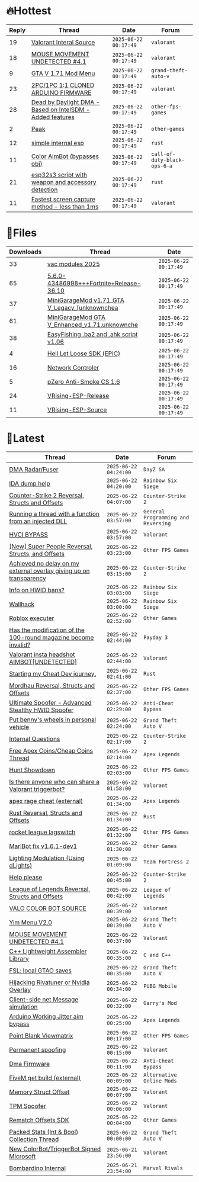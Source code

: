 # 🔥Hottest
|Reply|Thread|Date|Forum|
|-----|------|----|-----|
|19|[Valorant Interal Source](https://%75%6E%6B%6E%6F%77%6E%63%68%65%61%74%73.%6D%65/%66%6F%72%75%6D/valorant/705075-valorant-interal-source.html)|`2025-06-22 00:17:49`|`valorant`|
|18|[MOUSE MOVEMENT UNDETECTED &#35;4&#46;1](https://%75%6E%6B%6E%6F%77%6E%63%68%65%61%74%73.%6D%65/%66%6F%72%75%6D/valorant/705139-mouse-movement-undetected-4-1-a.html)|`2025-06-22 00:17:49`|`valorant`|
|9|[GTA V 1&#46;71 Mod Menu](https://%75%6E%6B%6E%6F%77%6E%63%68%65%61%74%73.%6D%65/%66%6F%72%75%6D/grand-theft-auto-v/705404-gta-1-71-mod-menu.html)|`2025-06-22 00:17:49`|`grand-theft-auto-v`|
|23|[2PC/1PC 1:1 CLONED ARDUINO FIRMWARE](https://%75%6E%6B%6E%6F%77%6E%63%68%65%61%74%73.%6D%65/%66%6F%72%75%6D/valorant/705025-2pc-1pc-1-1-cloned-arduino-firmware.html)|`2025-06-22 00:17:49`|`valorant`|
|28|[Dead by Daylight DMA &#45; Based on IntelSDM &#45; Added features](https://%75%6E%6B%6E%6F%77%6E%63%68%65%61%74%73.%6D%65/%66%6F%72%75%6D/other-fps-games/704981-dead-daylight-dma-based-intelsdm-added-features.html)|`2025-06-22 00:17:49`|`other-fps-games`|
|2|[Peak](https://%75%6E%6B%6E%6F%77%6E%63%68%65%61%74%73.%6D%65/%66%6F%72%75%6D/other-games/705321-peak.html)|`2025-06-22 00:17:49`|`other-games`|
|12|[simple internal esp](https://%75%6E%6B%6E%6F%77%6E%63%68%65%61%74%73.%6D%65/%66%6F%72%75%6D/rust/705167-simple-internal-esp.html)|`2025-06-22 00:17:49`|`rust`|
|11|[Color AimBot &#40;bypasses obj&#41;](https://%75%6E%6B%6E%6F%77%6E%63%68%65%61%74%73.%6D%65/%66%6F%72%75%6D/call-of-duty-black-ops-6-a/705015-color-aimbot-bypasses-obj.html)|`2025-06-22 00:17:49`|`call-of-duty-black-ops-6-a`|
|21|[esp32s3 script with weapon and accessory detection](https://%75%6E%6B%6E%6F%77%6E%63%68%65%61%74%73.%6D%65/%66%6F%72%75%6D/rust/705105-esp32s3-script-weapon-accessory-detection.html)|`2025-06-22 00:17:49`|`rust`|
|11|[Fastest screen capture method &#45; less than 1ms](https://%75%6E%6B%6E%6F%77%6E%63%68%65%61%74%73.%6D%65/%66%6F%72%75%6D/valorant/705058-fastest-screen-capture-method-1ms.html)|`2025-06-22 00:17:49`|`valorant`|
# 📄Files
|Downloads|Thread|Date|
|---------|------|----|
|33|[vac modules 2025](https://%75%6E%6B%6E%6F%77%6E%63%68%65%61%74%73.%6D%65/%66%6F%72%75%6D/downloads.php?do=file&id=50162)|`2025-06-22 00:17:49`|
|65|[5&#46;6&#46;0&#45;43486998&#43;&#43;&#43;Fortnite&#43;Release&#45;36&#46;10](https://%75%6E%6B%6E%6F%77%6E%63%68%65%61%74%73.%6D%65/%66%6F%72%75%6D/downloads.php?do=file&id=50145)|`2025-06-22 00:17:49`|
|37|[MiniGarageMod v1&#46;71&#95;GTA V&#95;Legacy&#95;&#91;unknownchea](https://%75%6E%6B%6E%6F%77%6E%63%68%65%61%74%73.%6D%65/%66%6F%72%75%6D/downloads.php?do=file&id=50142)|`2025-06-22 00:17:49`|
|61|[MiniGarageMod GTA V&#95;Enhanced&#95;v1&#46;71&#46;unknownche](https://%75%6E%6B%6E%6F%77%6E%63%68%65%61%74%73.%6D%65/%66%6F%72%75%6D/downloads.php?do=file&id=50141)|`2025-06-22 00:17:49`|
|38|[EasyFishing &#46;ba2 and &#46;ahk script v1&#46;06](https://%75%6E%6B%6E%6F%77%6E%63%68%65%61%74%73.%6D%65/%66%6F%72%75%6D/downloads.php?do=file&id=50140)|`2025-06-22 00:17:49`|
|4|[Hell Let Loose SDK &#40;EPIC&#41;](https://%75%6E%6B%6E%6F%77%6E%63%68%65%61%74%73.%6D%65/%66%6F%72%75%6D/downloads.php?do=file&id=50139)|`2025-06-22 00:17:49`|
|16|[Network Controler](https://%75%6E%6B%6E%6F%77%6E%63%68%65%61%74%73.%6D%65/%66%6F%72%75%6D/downloads.php?do=file&id=50138)|`2025-06-22 00:17:49`|
|5|[pZero Anti&#45;Smoke CS 1&#46;6](https://%75%6E%6B%6E%6F%77%6E%63%68%65%61%74%73.%6D%65/%66%6F%72%75%6D/downloads.php?do=file&id=50137)|`2025-06-22 00:17:49`|
|24|[VRising&#45;ESP&#45;Release](https://%75%6E%6B%6E%6F%77%6E%63%68%65%61%74%73.%6D%65/%66%6F%72%75%6D/downloads.php?do=file&id=50136)|`2025-06-22 00:17:49`|
|11|[VRising&#45;ESP&#45;Source](https://%75%6E%6B%6E%6F%77%6E%63%68%65%61%74%73.%6D%65/%66%6F%72%75%6D/downloads.php?do=file&id=50135)|`2025-06-22 00:17:49`|
# 💬Latest
|Thread|Date|Forum|
|------|----|-----|
|[DMA Radar/Fuser](https://%75%6E%6B%6E%6F%77%6E%63%68%65%61%74%73.%6D%65/%66%6F%72%75%6D/dayz-sa/697254-dma-radar-fuser.html)|`2025-06-22 04:24:00`|`DayZ SA`|
|[IDA dump help](https://%75%6E%6B%6E%6F%77%6E%63%68%65%61%74%73.%6D%65/%66%6F%72%75%6D/rainbow-six-siege/705761-ida-dump-help.html)|`2025-06-22 04:20:00`|`Rainbow Six Siege`|
|[Counter&#45;Strike 2 Reversal, Structs and Offsets](https://%75%6E%6B%6E%6F%77%6E%63%68%65%61%74%73.%6D%65/%66%6F%72%75%6D/counter-strike-2-a/576077-counter-strike-2-reversal-structs-offsets.html)|`2025-06-22 04:07:00`|`Counter-Strike 2`|
|[Running a thread with a function from an injected DLL](https://%75%6E%6B%6E%6F%77%6E%63%68%65%61%74%73.%6D%65/%66%6F%72%75%6D/general-programming-and-reversing/705714-running-thread-function-injected-dll.html)|`2025-06-22 03:57:00`|`General Programming and Reversing`|
|[HVCI BYPASS](https://%75%6E%6B%6E%6F%77%6E%63%68%65%61%74%73.%6D%65/%66%6F%72%75%6D/valorant/705950-hvci-bypass.html)|`2025-06-22 03:57:00`|`Valorant`|
|[&#91;New&#93; Super People Reversal, Structs, and Offsets](https://%75%6E%6B%6E%6F%77%6E%63%68%65%61%74%73.%6D%65/%66%6F%72%75%6D/other-fps-games/705622-super-people-reversal-structs-offsets.html)|`2025-06-22 03:23:00`|`Other FPS Games`|
|[Achieved no delay on my external overlay giving up on transparency](https://%75%6E%6B%6E%6F%77%6E%63%68%65%61%74%73.%6D%65/%66%6F%72%75%6D/counter-strike-2-a/702567-achieved-delay-external-overlay-giving-transparency.html)|`2025-06-22 03:15:00`|`Counter-Strike 2`|
|[Info on HWID bans?](https://%75%6E%6B%6E%6F%77%6E%63%68%65%61%74%73.%6D%65/%66%6F%72%75%6D/rainbow-six-siege/705372-info-hwid-bans.html)|`2025-06-22 03:03:00`|`Rainbow Six Siege`|
|[Wallhack](https://%75%6E%6B%6E%6F%77%6E%63%68%65%61%74%73.%6D%65/%66%6F%72%75%6D/rainbow-six-siege/705588-wallhack.html)|`2025-06-22 03:00:00`|`Rainbow Six Siege`|
|[Roblox executer](https://%75%6E%6B%6E%6F%77%6E%63%68%65%61%74%73.%6D%65/%66%6F%72%75%6D/other-games/705413-roblox-executer.html)|`2025-06-22 02:52:00`|`Other Games`|
|[Has the modification of the 100&#45;round magazine become invalid?](https://%75%6E%6B%6E%6F%77%6E%63%68%65%61%74%73.%6D%65/%66%6F%72%75%6D/payday-3-a/705732-modification-100-round-magazine-invalid.html)|`2025-06-22 02:44:00`|`Payday 3`|
|[Valorant insta headshot AIMBOT&#91;UNDETECTED&#93;](https://%75%6E%6B%6E%6F%77%6E%63%68%65%61%74%73.%6D%65/%66%6F%72%75%6D/valorant/688675-valorant-insta-headshot-aimbot-undetected.html)|`2025-06-22 02:44:00`|`Valorant`|
|[Starting my Cheat Dev journey&#46;](https://%75%6E%6B%6E%6F%77%6E%63%68%65%61%74%73.%6D%65/%66%6F%72%75%6D/rust/701089-starting-cheat-dev-journey.html)|`2025-06-22 02:41:00`|`Rust`|
|[Mordhau Reversal, Structs and Offsets](https://%75%6E%6B%6E%6F%77%6E%63%68%65%61%74%73.%6D%65/%66%6F%72%75%6D/other-fps-games/334741-mordhau-reversal-structs-offsets.html)|`2025-06-22 02:37:00`|`Other FPS Games`|
|[Ultimate Spoofer &#45; Advanced Stealthy HWID Spoofer](https://%75%6E%6B%6E%6F%77%6E%63%68%65%61%74%73.%6D%65/%66%6F%72%75%6D/anti-cheat-bypass/700067-ultimate-spoofer-advanced-stealthy-hwid-spoofer.html)|`2025-06-22 02:29:00`|`Anti-Cheat Bypass`|
|[Put benny's wheels in personal vehicle](https://%75%6E%6B%6E%6F%77%6E%63%68%65%61%74%73.%6D%65/%66%6F%72%75%6D/grand-theft-auto-v/376369-bennys-wheels-personal-vehicle.html)|`2025-06-22 02:24:00`|`Grand Theft Auto V`|
|[Internal Questions](https://%75%6E%6B%6E%6F%77%6E%63%68%65%61%74%73.%6D%65/%66%6F%72%75%6D/counter-strike-2-a/705946-internal-questions.html)|`2025-06-22 02:17:00`|`Counter-Strike 2`|
|[Free Apex Coins/Cheap Coins Thread](https://%75%6E%6B%6E%6F%77%6E%63%68%65%61%74%73.%6D%65/%66%6F%72%75%6D/apex-legends/693249-free-apex-coins-cheap-coins-thread.html)|`2025-06-22 02:14:00`|`Apex Legends`|
|[Hunt Showdown](https://%75%6E%6B%6E%6F%77%6E%63%68%65%61%74%73.%6D%65/%66%6F%72%75%6D/other-fps-games/350352-hunt-showdown.html)|`2025-06-22 02:03:00`|`Other FPS Games`|
|[Is there anyone who can share a Valorant triggerbot?](https://%75%6E%6B%6E%6F%77%6E%63%68%65%61%74%73.%6D%65/%66%6F%72%75%6D/valorant/705945-share-valorant-triggerbot.html)|`2025-06-22 01:58:00`|`Valorant`|
|[apex rage cheat &#40;external&#41;](https://%75%6E%6B%6E%6F%77%6E%63%68%65%61%74%73.%6D%65/%66%6F%72%75%6D/apex-legends/705590-apex-rage-cheat-external.html)|`2025-06-22 01:34:00`|`Apex Legends`|
|[Rust Reversal, Structs and Offsets](https://%75%6E%6B%6E%6F%77%6E%63%68%65%61%74%73.%6D%65/%66%6F%72%75%6D/rust/164256-rust-reversal-structs-offsets.html)|`2025-06-22 01:34:00`|`Rust`|
|[rocket league lagswitch](https://%75%6E%6B%6E%6F%77%6E%63%68%65%61%74%73.%6D%65/%66%6F%72%75%6D/other-fps-games/705417-rocket-league-lagswitch.html)|`2025-06-22 01:32:00`|`Other FPS Games`|
|[MarlBot fix v1&#46;6&#46;1&#45;dev1](https://%75%6E%6B%6E%6F%77%6E%63%68%65%61%74%73.%6D%65/%66%6F%72%75%6D/other-games/680404-marlbot-fix-v1-6-1-dev1.html)|`2025-06-22 01:30:00`|`Other Games`|
|[Lighting Modulation &#40;Using dLights&#41;](https://%75%6E%6B%6E%6F%77%6E%63%68%65%61%74%73.%6D%65/%66%6F%72%75%6D/team-fortress-2-a/705878-lighting-modulation-using-dlights.html)|`2025-06-22 01:09:00`|`Team Fortress 2`|
|[Help please](https://%75%6E%6B%6E%6F%77%6E%63%68%65%61%74%73.%6D%65/%66%6F%72%75%6D/counter-strike-2-a/705731-help-please.html)|`2025-06-22 00:45:00`|`Counter-Strike 2`|
|[League of Legends Reversal, Structs and Offsets](https://%75%6E%6B%6E%6F%77%6E%63%68%65%61%74%73.%6D%65/%66%6F%72%75%6D/league-of-legends/310587-league-legends-reversal-structs-offsets.html)|`2025-06-22 00:42:00`|`League of Legends`|
|[VALO COLOR BOT SOURCE](https://%75%6E%6B%6E%6F%77%6E%63%68%65%61%74%73.%6D%65/%66%6F%72%75%6D/valorant/633956-valo-color-bot-source.html)|`2025-06-22 00:39:00`|`Valorant`|
|[Yim Menu V2&#46;0](https://%75%6E%6B%6E%6F%77%6E%63%68%65%61%74%73.%6D%65/%66%6F%72%75%6D/grand-theft-auto-v/693751-yim-menu-v2-0-a.html)|`2025-06-22 00:39:00`|`Grand Theft Auto V`|
|[MOUSE MOVEMENT UNDETECTED &#35;4&#46;1](https://%75%6E%6B%6E%6F%77%6E%63%68%65%61%74%73.%6D%65/%66%6F%72%75%6D/valorant/705139-mouse-movement-undetected-4-1-a.html)|`2025-06-22 00:37:00`|`Valorant`|
|[C&#43;&#43; Lightweight Assembler Library](https://%75%6E%6B%6E%6F%77%6E%63%68%65%61%74%73.%6D%65/%66%6F%72%75%6D/c-and-c-/704958-lightweight-assembler-library.html)|`2025-06-22 00:35:00`|`C and C++`|
|[FSL: local GTAO saves](https://%75%6E%6B%6E%6F%77%6E%63%68%65%61%74%73.%6D%65/%66%6F%72%75%6D/grand-theft-auto-v/616977-fsl-local-gtao-saves.html)|`2025-06-22 00:35:00`|`Grand Theft Auto V`|
|[Hijacking Rivatuner or Nvidia Overlay](https://%75%6E%6B%6E%6F%77%6E%63%68%65%61%74%73.%6D%65/%66%6F%72%75%6D/pubg-mobile/701387-hijacking-rivatuner-nvidia-overlay.html)|`2025-06-22 00:34:00`|`PUBG Mobile`|
|[Client&#45;side net Message simulation](https://%75%6E%6B%6E%6F%77%6E%63%68%65%61%74%73.%6D%65/%66%6F%72%75%6D/garry-s-mod/705733-client-net-message-simulation.html)|`2025-06-22 00:32:00`|`Garry's Mod`|
|[Arduino Working Jitter aim bypass](https://%75%6E%6B%6E%6F%77%6E%63%68%65%61%74%73.%6D%65/%66%6F%72%75%6D/apex-legends/703532-arduino-jitter-aim-bypass.html)|`2025-06-22 00:25:00`|`Apex Legends`|
|[Point Blank Viewmatrix](https://%75%6E%6B%6E%6F%77%6E%63%68%65%61%74%73.%6D%65/%66%6F%72%75%6D/other-fps-games/705418-blank-viewmatrix.html)|`2025-06-22 00:17:00`|`Other FPS Games`|
|[Permanent spoofing](https://%75%6E%6B%6E%6F%77%6E%63%68%65%61%74%73.%6D%65/%66%6F%72%75%6D/valorant/705936-permanent-spoofing.html)|`2025-06-22 00:15:00`|`Valorant`|
|[Dma Firmware](https://%75%6E%6B%6E%6F%77%6E%63%68%65%61%74%73.%6D%65/%66%6F%72%75%6D/anti-cheat-bypass/704447-dma-firmware.html)|`2025-06-22 00:11:00`|`Anti-Cheat Bypass`|
|[FiveM get build &#40;external&#41;](https://%75%6E%6B%6E%6F%77%6E%63%68%65%61%74%73.%6D%65/%66%6F%72%75%6D/alternative-online-mods/705935-fivem-build-external.html)|`2025-06-22 00:09:00`|`Alternative Online Mods`|
|[Memory Struct Offset](https://%75%6E%6B%6E%6F%77%6E%63%68%65%61%74%73.%6D%65/%66%6F%72%75%6D/valorant/703073-memory-struct-offset.html)|`2025-06-22 00:07:00`|`Valorant`|
|[TPM Spoofer](https://%75%6E%6B%6E%6F%77%6E%63%68%65%61%74%73.%6D%65/%66%6F%72%75%6D/valorant/649260-tpm-spoofer.html)|`2025-06-22 00:06:00`|`Valorant`|
|[Rematch Offsets SDK](https://%75%6E%6B%6E%6F%77%6E%63%68%65%61%74%73.%6D%65/%66%6F%72%75%6D/other-games/705933-rematch-offsets-sdk.html)|`2025-06-22 00:04:00`|`Other Games`|
|[Packed Stats &#40;Int & Bool&#41; Collection Thread](https://%75%6E%6B%6E%6F%77%6E%63%68%65%61%74%73.%6D%65/%66%6F%72%75%6D/grand-theft-auto-v/578963-packed-stats-int-bool-collection-thread.html)|`2025-06-22 00:00:00`|`Grand Theft Auto V`|
|[New ColorBot/TriggerBot Signed Microsoft](https://%75%6E%6B%6E%6F%77%6E%63%68%65%61%74%73.%6D%65/%66%6F%72%75%6D/valorant/684493-colorbot-triggerbot-signed-microsoft.html)|`2025-06-21 23:56:00`|`Valorant`|
|[Bombardino Internal](https://%75%6E%6B%6E%6F%77%6E%63%68%65%61%74%73.%6D%65/%66%6F%72%75%6D/marvel-rivals/704529-bombardino-internal.html)|`2025-06-21 23:54:00`|`Marvel Rivals`|
